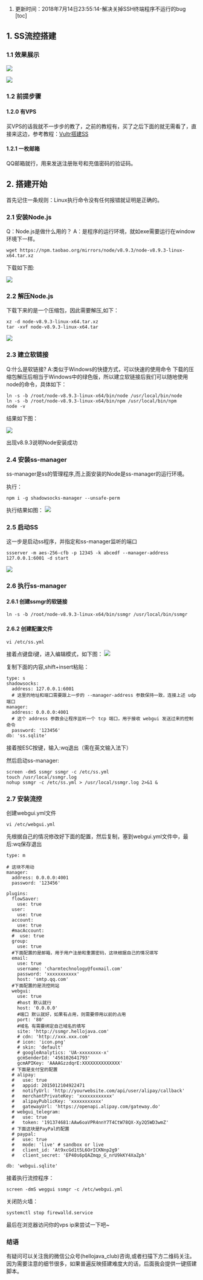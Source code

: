 1. 更新时间：2018年7月14日23:55:14-解决关掉SSH终端程序不运行的bug
[toc]
## 1. SS流控搭建
### 1.1 效果展示

![](http://p1hy9syru.bkt.clouddn.com/FhhCYDs-lX19v5NSK_yT1gTGyBaz)

![](http://p1hy9syru.bkt.clouddn.com/FlkpjwEmmpyKvZpb17sNgzqi1kyn)
### 1.2 前提步骤
#### 1.2.0 有VPS
买VPS的话我就不一步步的教了，之前的教程有，买了之后下面的就无需看了，直接来这边，参考教程：[Vultr搭建SS](http://www.hellojava.club/article/27)
#### 1.2.1 一枚邮箱
QQ邮箱就行，用来发送注册账号和充值密码的验证码。

## 2. 搭建开始
首先记住一条规则：Linux执行命令没有任何报错就证明是正确的。
### 2.1 安装Node.js
Q：Node.js是做什么用的？
A：是程序的运行环境，就如exe需要运行在window环境下一样。 
```
wget https://npm.taobao.org/mirrors/node/v8.9.3/node-v8.9.3-linux-x64.tar.xz
```
下载如下图:

![](http://p1hy9syru.bkt.clouddn.com/FhbytOb9-qXWIh_KnmO28I8DZsDv)

### 2.2 解压Node.js
下载下来的是一个压缩包，因此需要解压,如下：
```
xz -d node-v8.9.3-linux-x64.tar.xz
tar -xvf node-v8.9.3-linux-x64.tar
```
![](http://p1hy9syru.bkt.clouddn.com/FuQS_ACsmWyCFsiNWBKXIvk_CNaS)

### 2.3 建立软链接
Q:什么是软链接?
A:类似于Windows的快捷方式，可以快速的使用命令
下载的压缩包解压后相当于Windows中的绿色版，所以建立软链接后我们可以随地使用node的命令，具体如下：
```
ln -s -b /root/node-v8.9.3-linux-x64/bin/node /usr/local/bin/node
ln -s -b /root/node-v8.9.3-linux-x64/bin/npm /usr/local/bin/npm
node -v
```
结果如下图：

![](http://p1hy9syru.bkt.clouddn.com/Fs24aELWAWWMslmGy9BBXdOx3eWH)

出现v8.9.3说明Node安装成功

### 2.4 安装ss-manager
ss-manager是ss的管理程序,而上面安装的Node是ss-manager的运行环境。

执行：
```
npm i -g shadowsocks-manager --unsafe-perm 
```
执行结果如图：
![](http://p1hy9syru.bkt.clouddn.com/FobYCOWkJgE86bMD-bgLVpgQTVS3)

### 2.5 启动SS
这一步是启动ss程序，并指定和ss-manager监听的端口
```
ssserver -m aes-256-cfb -p 12345 -k abcedf --manager-address 127.0.0.1:6001 -d start
```
![](http://p1hy9syru.bkt.clouddn.com/FhDoBnQucxzDFvSFeIqBOVefAXQO)
### 2.6 执行ss-manager
#### 2.6.1 创建ssmgr的软链接
```
ln -s -b /root/node-v8.9.3-linux-x64/bin/ssmgr /usr/local/bin/ssmgr
```
#### 2.6.2 创建配置文件
```
vi /etc/ss.yml
```
接着点键盘i键，进入编辑模式，如下图：
![](http://p1hy9syru.bkt.clouddn.com/FqID7JzcQ_4SUtc3KfTPD9oLeLMx)

复制下面的内容,shift+insert粘贴：
```
type: s
shadowsocks:
  address: 127.0.0.1:6001
  # 这里的地址和端口需要跟上一步的 --manager-address 参数保持一致，连接上述 udp 端口
manager:
  address: 0.0.0.0:4001
  # 这个 address 参数会让程序监听一个 tcp 端口，用于接收 webgui 发送过来的控制命令
  password: '123456'
db: 'ss.sqlite'
```
接着按ESC按键，输入:wq退出（需在英文输入法下）

然后启动ss-manager:
```
screen -dmS ssmgr ssmgr -c /etc/ss.yml 
touch /usr/local/ssmgr.log
nohup ssmgr -c /etc/ss.yml > /usr/local/ssmgr.log 2>&1 &
```

### 2.7 安装流控
创建webgui.yml文件
```
vi /etc/webgui.yml
```
先根据自己的情况修改好下面的配置，然后复制，塞到webgui.yml文件中，最后:wq保存退出
```
type: m

# 这块不用动
manager:
  address: 0.0.0.0:4001
  password: '123456'

plugins:
  flowSaver:
    use: true
  user:
    use: true
  account:
    use: true
  #macAccount:
  #  use: true
  group:
    use: true
  #下面配置的是邮箱，用于用户注册和重置密码，这块根据自己的情况填写
  email:
    use: true
    username: 'charmtechnology@foxmail.com'
    password: 'xxxxxxxxxxx'
    host: 'smtp.qq.com'
  #下面配置的是流控网站
  webgui:
    use: true
    #host 默认就行
    host: '0.0.0.0'
    #端口 默认就好，如果有占用，则需要停用以前的占用
    port: '80'
    #域名 有需要绑定自己域名的填写
    site: 'http://ssmgr.hellojava.com'
    # cdn: 'http://xxx.xxx.com'
    # icon: 'icon.png'
    # skin: 'default'
    # googleAnalytics: 'UA-xxxxxxxx-x'
    gcmSenderId: '456102641793'
    gcmAPIKey: 'AAAAGzzdqrE:XXXXXXXXXXXXXX'
  # 下面是支付宝的配置
  # alipay:
  #   use: true
  #   appid: 2015012104922471
  #   notifyUrl: 'http://yourwebsite.com/api/user/alipay/callback'
  #   merchantPrivateKey: 'xxxxxxxxxxxx'
  #   alipayPublicKey: 'xxxxxxxxxxx'
  #   gatewayUrl: 'https://openapi.alipay.com/gateway.do'
  # webgui_telegram:
  #   use: true
  #   token: '191374681:AAw6oaVPR4nnY7T4CtW78QX-Xy2Q5WD3wmZ'
  # 下面这块是PayPal的配置
  # paypal:
  #   use: true
  #   mode: 'live' # sandbox or live
  #   client_id: 'At9xcGd1t5L6OrICKNnp2g9'
  #   client_secret: 'EP40s6pQAZmqp_G_nrU9kKY4XaZph'

db: 'webgui.sqlite'
```
接着执行流控程序：
```
screen -dmS weggui ssmgr -c /etc/webgui.yml
```

关闭防火墙：
```
systemctl stop firewalld.service

```
最后在浏览器访问你的vps ip来尝试一下吧~

### 结语
有疑问可以关注我的微信公众号(hellojava_club)咨询,或者扫描下方二维码关注。因为需要注意的细节很多，如果普遍反映搭建难度大的话，后面我会提供一键搭建脚本。